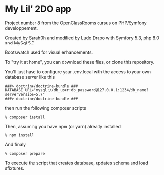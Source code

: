
# My Lil' 2DO app

Project number 8 from the OpenClassRooms cursus on PHP/Symfony developpement.

Created by Sarah0h and modified by Ludo Drapo with Symfony 5.3, php 8.0 and MySql 5.7.

Bootswatch used for visual enhancements.

To "try it at home", you can download these files, or clone this repository.

You'll just have to configure your .env.local with the access to your own database server like this
```
###> doctrine/doctrine-bundle ###
DATABASE_URL="mysql://db_user:db_password@127.0.0.1:1234/db_name?serverVersion=5.7"
###> doctrine/doctrine-bundle ###
```
then run the following composer scripts
```
% composer install
```
Then, assuming you have npm (or yarn) already installed
```
% npm install
```
And finaly
```
% composer prepare
```
To execute the script that creates database, updates schema and load sfixtures.


